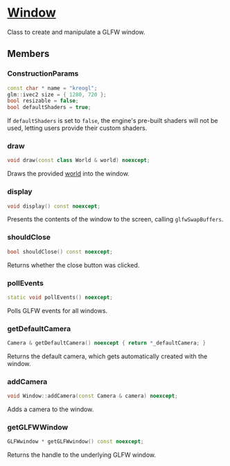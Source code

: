 # [Window](Window.hpp)

Class to create and manipulate a GLFW window.

## Members

### ConstructionParams

```cpp
const char * name = "kreogl";
glm::ivec2 size = { 1280, 720 };
bool resizable = false;
bool defaultShaders = true;
```

If `defaultShaders` is set to `false`, the engine's pre-built shaders will not be used, letting users provide their custom shaders.

### draw

```cpp
void draw(const class World & world) noexcept;
```

Draws the provided [world](World.md) into the window.

### display

```cpp
void display() const noexcept;
```

Presents the contents of the window to the screen, calling `glfwSwapBuffers`.

### shouldClose

```cpp
bool shouldClose() const noexcept;
```

Returns whether the close button was clicked.

### pollEvents

```cpp
static void pollEvents() noexcept;
```

Polls GLFW events for all windows.

### getDefaultCamera

```cpp
Camera & getDefaultCamera() noexcept { return *_defaultCamera; }
```

Returns the default camera, which gets automatically created with the window.

### addCamera

```cpp
void Window::addCamera(const Camera & camera) noexcept;
```

Adds a camera to the window.

### getGLFWWindow

```cpp
GLFWwindow * getGLFWwindow() const noexcept;
```

Returns the handle to the underlying GLFW window.

